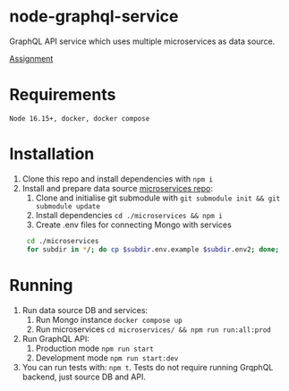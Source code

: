 # node-graphql-service

GraphQL API service which uses multiple microservices as data source.

[Assignment](https://github.com/AlreadyBored/nodejs-assignments/blob/main/assignments/graphql-service/assignment.md)

# Requirements

`Node 16.15+, docker, docker compose`

# Installation

1. Clone this repo and install dependencies with `npm i`
2. Install and prepare data source [microservices repo](https://github.com/rolling-scopes-school/node-graphql-service):
   1. Clone and initialise git submodule with `git submodule init && git submodule update`
   1. Install dependencies `cd ./microservices && npm i`
   2. Create .env files for connecting Mongo with services
   ```bash 
    cd ./microservices
    for subdir in */; do cp $subdir.env.example $subdir.env2; done;
    ```
# Running 
1. Run data source DB and services:
    1. Run Mongo instance `docker compose up`
    2. Run microservices `cd microservices/ && npm run run:all:prod`
2. Run GraphQL API:
    1. Production mode `npm run start` 
    2. Development mode `npm run start:dev` 
3. You can run tests with: `npm t`. Tests do not require running GrqphQL backend, just source DB and API.
